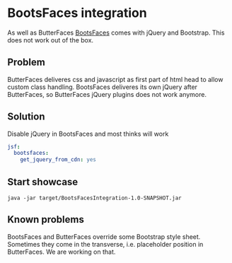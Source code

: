 # BootsFaces integration

As well as ButterFaces [BootsFaces](http://www.bootsfaces.net/) comes with jQuery and Bootstrap. This does not work out of the box.

## Problem
ButterFaces deliveres css and javascript as first part of html head to allow custom class handling. BootsFaces deliveres its own jQuery after ButterFaces, so ButterFaces jQuery plugins does not work anymore.

## Solution
Disable jQuery in BootsFaces and most thinks will work
```yml
jsf:
  bootsfaces:
    get_jquery_from_cdn: yes
```

## Start showcase
```
java -jar target/BootsFacesIntegration-1.0-SNAPSHOT.jar
```

## Known problems
BootsFaces and ButterFaces override some Bootstrap style sheet. Sometimes they come in the transverse, i.e. placeholder position in ButterFaces. We are working on that.
